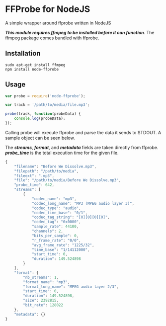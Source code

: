 FFProbe for NodeJS
==========

A simple wrapper around ffprobe written in NodeJS

***This module requires ffmpeg to be installed before it can function***.  The ffmpeg package comes bundled with ffprobe.

Installation
----------

    sudo apt-get install ffmpeg
    npm install node-ffprobe

Usage
----------

```js
var probe = require('node-ffprobe');

var track = '/path/to/media/file.mp3';

probe(track, function(probeData) {
	console.log(probeData);
});
```

Calling probe will execute ffprobe and parse the data it sends to STDOUT.  A sample object can be seen below.

The ***streams***, ***format***, and ***metadata*** fields are taken directly from ffprobe.
***probe_time*** is the total execution time for the given file.

```js
{
	"filename": "Before We Dissolve.mp3",
	"filepath": "/path/to/media",
	"fileext": ".mp3",
	"file": "/path/to/media/Before We Dissolve.mp3",
	"probe_time": 642,
	"streams": [
		{
			"codec_name": "mp3",
			"codec_long_name": "MP3 (MPEG audio layer 3)",
			"codec_type": "audio",
			"codec_time_base": "0/1",
			"codec_tag_string": "[0][0][0][0]",
			"codec_tag": "0x0000",
			"sample_rate": 44100,
			"channels": 2,
			"bits_per_sample": 0,
			"r_frame_rate": "0/0",
			"avg_frame_rate": "1225/32",
			"time_base": "1/14112000",
			"start_time": 0,
			"duration": 149.524898
		}
	],
	"format": {
		"nb_streams": 1,
		"format_name": "mp3",
		"format_long_name": "MPEG audio layer 2/3",
		"start_time": 0,
		"duration": 149.524898,
		"size": 2392815,
		"bit_rate": 128022
	},
	"metadata": {}
}
```
